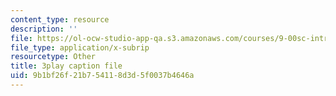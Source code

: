 ```yaml
---
content_type: resource
description: ''
file: https://ol-ocw-studio-app-qa.s3.amazonaws.com/courses/9-00sc-introduction-to-psychology-fall-2011/9b1bf26f21b754118d3d5f0037b4646a_z9XQpjNgeBI.vtt
file_type: application/x-subrip
resourcetype: Other
title: 3play caption file
uid: 9b1bf26f-21b7-5411-8d3d-5f0037b4646a
---
```

